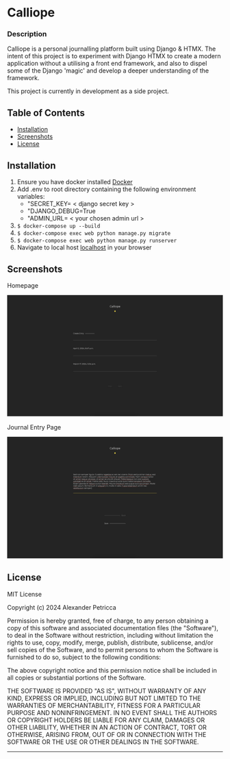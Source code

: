 # Calliope
### Description

Calliope is a personal journalling platform built using Django & HTMX. The intent of this project is to experiment with Django HTMX to create a modern application without a utilising a front end framework, and also to dispel some of the Django 'magic' and develop a deeper understanding of the framework.

This project is currently in development as a side project.

## Table of Contents

- [Installation](#installation)
- [Screenshots](#screenshots)
- [License](#license)

## Installation

1. Ensure you have docker installed [Docker](https://www.docker.com/)
2. Add .env to root directory containing the following environment variables:
    - "SECRET_KEY= < django secret key >
    - "DJANGO_DEBUG=True
    - "ADMIN_URL= < your chosen admin url >
3. `$ docker-compose up --build`
4. `$ docker-compose exec web python manage.py migrate`
5. `$ docker-compose exec web python manage.py runserver`
6. Navigate to local host [localhost](http://127.0.0.1:8000/) in your browser


## Screenshots

Homepage

![Listing Page](assets/images/listing-page.jpg)

Journal Entry Page

![Entry Page](assets/images/new-entry-page.jpg)


## License

MIT License

Copyright (c) 2024 Alexander Petricca

Permission is hereby granted, free of charge, to any person obtaining a copy
of this software and associated documentation files (the "Software"), to deal
in the Software without restriction, including without limitation the rights
to use, copy, modify, merge, publish, distribute, sublicense, and/or sell
copies of the Software, and to permit persons to whom the Software is
furnished to do so, subject to the following conditions:

The above copyright notice and this permission notice shall be included in all
copies or substantial portions of the Software.

THE SOFTWARE IS PROVIDED "AS IS", WITHOUT WARRANTY OF ANY KIND, EXPRESS OR
IMPLIED, INCLUDING BUT NOT LIMITED TO THE WARRANTIES OF MERCHANTABILITY,
FITNESS FOR A PARTICULAR PURPOSE AND NONINFRINGEMENT. IN NO EVENT SHALL THE
AUTHORS OR COPYRIGHT HOLDERS BE LIABLE FOR ANY CLAIM, DAMAGES OR OTHER
LIABILITY, WHETHER IN AN ACTION OF CONTRACT, TORT OR OTHERWISE, ARISING FROM,
OUT OF OR IN CONNECTION WITH THE SOFTWARE OR THE USE OR OTHER DEALINGS IN THE
SOFTWARE.

---